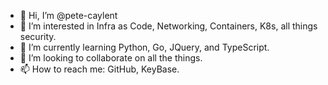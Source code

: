 - 👋 Hi, I’m @pete-caylent
- 👀 I’m interested in Infra as Code, Networking, Containers, K8s, all things security.
- 🌱 I’m currently learning Python, Go, JQuery, and TypeScript.
- 💞️ I’m looking to collaborate on all the things.
- 📫 How to reach me: GitHub, KeyBase.

<!---
pete-caylent/pete-caylent is a ✨ special ✨ repository because its `README.md` (this file) appears on your GitHub profile.
You can click the Preview link to take a look at your changes.
--->
